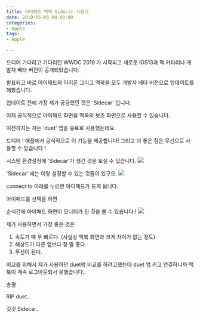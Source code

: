 ```yaml
---
title: 아이패드 맥북 Sidecar 사용기
date: 2019-06-05 00:00:00
categories:
- Apple
tags:
- Apple

---
```


드디어 기다리고 기다리던 WWDC 2019 가 시작되고 새로운 iOS13과 맥 카타리나 개발자 베타 버전이 공개되었습니다.

발표되고 바로 아이패드와 아이폰 그리고 맥북을 모두 개발자 베타 버전으로 업데이트를 해봤습니다.



업데이트 전에 가장 제가 궁금했던 것은 'Sidecar' 입니다.

이제 공식적으로 아이패드 화면을 맥북의 보조 화면으로 사용할 수 있습니다.

이전까지는 저는 'duet' 앱을 유료로 사용했는데요.

드디어 ! 애플에서 공식적으로 이 기능을 제공합니다!
그리고 더 좋은 점은 무선으로 사용할 수 있습니다 !

시스템 환경설정에 'Sidecar'가 생긴 것을 보실 수 있습니다.
![](/image/190605/1.png)

'Sidecar' 에는 이렇 설정할 수 있는 것들이 있구요.
![](/image/190605/2.png)

connect to 아래를 누르면 아이패드가 뜨게 됩니다.

아이패드를 선택을 하면

순식간에 아이패드 화면이 모니터가 된 것을 볼 수 있습니다 !
![](/image/190605/3.PNG)

제가 사용하면서 가장 좋은 것은

1. 속도가 매 우 빠르다. (사실상 맥북 화면과 크게 차이가 없는 정도)
2. 해상도가 다른 앱보다 정 말 좋다.
3. 무선이 된다.

비교를 위해서 제가 사용하던 duet랑 비교를 하려고했는데 duet 앱 키고 연결하니까 맥북이 계속 로그아웃되서 못했습니다..

총평

RIP duet..

갓갓 Sidecar..
